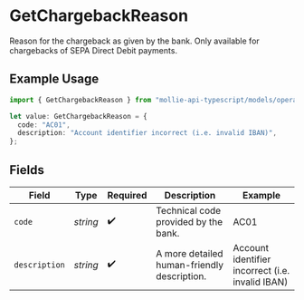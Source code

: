# GetChargebackReason

Reason for the chargeback as given by the bank. Only available for chargebacks of SEPA Direct Debit payments.

## Example Usage

```typescript
import { GetChargebackReason } from "mollie-api-typescript/models/operations";

let value: GetChargebackReason = {
  code: "AC01",
  description: "Account identifier incorrect (i.e. invalid IBAN)",
};
```

## Fields

| Field                                            | Type                                             | Required                                         | Description                                      | Example                                          |
| ------------------------------------------------ | ------------------------------------------------ | ------------------------------------------------ | ------------------------------------------------ | ------------------------------------------------ |
| `code`                                           | *string*                                         | :heavy_check_mark:                               | Technical code provided by the bank.             | AC01                                             |
| `description`                                    | *string*                                         | :heavy_check_mark:                               | A more detailed human-friendly description.      | Account identifier incorrect (i.e. invalid IBAN) |